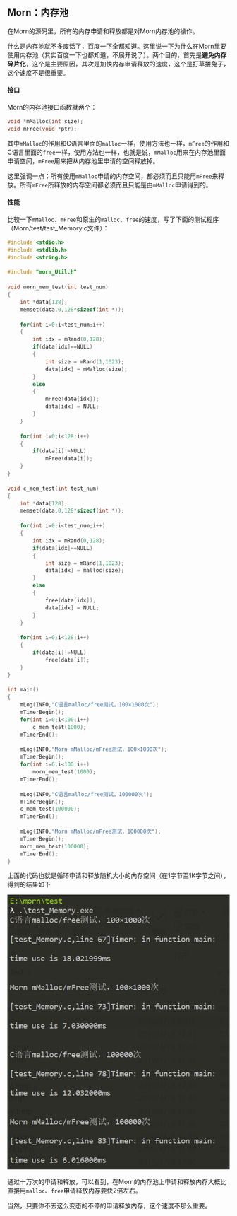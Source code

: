 ## Morn：内存池

在Morn的源码里，所有的内存申请和释放都是对Morn内存池的操作。

什么是内存池就不多废话了，百度一下全都知道。这里说一下为什么在Morn里要使用内存池（其实百度一下也都知道，不展开说了）。两个目的，首先是**避免内存碎片化**，这个是主要原因，其次是加快内存申请释放的速度，这个是打草搂兔子，这个速度不是很重要。

#### 接口

Morn的内存池接口函数就两个：

```C
void *mMalloc(int size);
void mFree(void *ptr);
```

其中`mMalloc`的作用和C语言里面的`malloc`一样，使用方法也一样，`mFree`的作用和C语言里面的`free`一样，使用方法也一样，也就是说，`mMalloc`用来在内存池里面申请空间，`mFree`用来把从内存池里申请的空间释放掉。

这里强调一点：所有使用`mMalloc`申请的内存空间，都必须而且只能用`mFree`来释放。所有`mFree`所释放的内存空间都必须而且只能是由`mMalloc`申请得到的。



#### 性能

比较一下`mMalloc`、`mFree`和原生的`malloc`、`free`的速度，写了下面的测试程序（Morn/test/test_Memory.c文件）：

```c
#include <stdio.h>
#include <stdlib.h>
#include <string.h>

#include "morn_Util.h"

void morn_mem_test(int test_num)
{
    int *data[128];
    memset(data,0,128*sizeof(int *));
    
    for(int i=0;i<test_num;i++)
    {
        int idx = mRand(0,128);
        if(data[idx]==NULL)
        {
            int size = mRand(1,1023);
            data[idx] = mMalloc(size);
        }
        else
        {
            mFree(data[idx]);
            data[idx] = NULL;
        }
    }
    
    for(int i=0;i<128;i++)
    {
        if(data[i]!=NULL)
            mFree(data[i]);
    }
}

void c_mem_test(int test_num)
{
    int *data[128];
    memset(data,0,128*sizeof(int *));
    
    for(int i=0;i<test_num;i++)
    {
        int idx = mRand(0,128);
        if(data[idx]==NULL)
        {
            int size = mRand(1,1023);
            data[idx] = malloc(size);
        }
        else
        {
            free(data[idx]);
            data[idx] = NULL;
        }
    }
    
    for(int i=0;i<128;i++)
    {
        if(data[i]!=NULL)
            free(data[i]);
    }
}

int main()
{
    mLog(INFO,"C语言malloc/free测试，100×1000次");
    mTimerBegin();
    for(int i=0;i<100;i++)
        c_mem_test(1000);
    mTimerEnd();
    
    mLog(INFO,"Morn mMalloc/mFree测试，100×1000次");
    mTimerBegin();
    for(int i=0;i<100;i++)
        morn_mem_test(1000);
    mTimerEnd();
    
    mLog(INFO,"C语言malloc/free测试，100000次");
    mTimerBegin();
    c_mem_test(100000);
    mTimerEnd();
    
    mLog(INFO,"Morn mMalloc/mFree测试，100000次");
    mTimerBegin();
    morn_mem_test(100000);
    mTimerEnd();
}
```

上面的代码也就是循环申请和释放随机大小的内存空间（在1字节至1K字节之间），得到的结果如下

![](./内存池.PNG)



通过十万次的申请和释放，可以看到，在Morn的内存池上申请和释放内存大概比直接用`malloc`、`free`申请释放内存要快2倍左右。

当然，只要你不去这么变态的不停的申请释放内存，这个速度不那么重要。